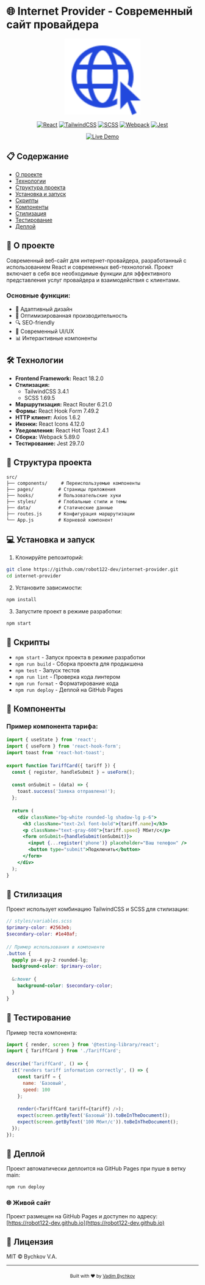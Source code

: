 # 🌐 Internet Provider - Современный сайт провайдера

<div align="center">
  <img src="public/images/logo.svg" alt="Internet Provider Logo" width="200"/>
  
  [![React](https://img.shields.io/badge/React-18.2.0-blue.svg)](https://reactjs.org/)
  [![TailwindCSS](https://img.shields.io/badge/TailwindCSS-3.4.1-38B2AC.svg)](https://tailwindcss.com/)
  [![SCSS](https://img.shields.io/badge/SCSS-1.69.5-CC6699.svg)](https://sass-lang.com/)
  [![Webpack](https://img.shields.io/badge/Webpack-5.89.0-8DD6F9.svg)](https://webpack.js.org/)
  [![Jest](https://img.shields.io/badge/Jest-29.7.0-C21325.svg)](https://jestjs.io/)
  
  [![Live Demo](https://img.shields.io/badge/Live%20Demo-GitHub%20Pages-2ea44f)](https://robot122-dev.github.io)
</div>

## 📋 Содержание

- [О проекте](#-о-проекте)
- [Технологии](#-технологии)
- [Структура проекта](#-структура-проекта)
- [Установка и запуск](#-установка-и-запуск)
- [Скрипты](#-скрипты)
- [Компоненты](#-компоненты)
- [Стилизация](#-стилизация)
- [Тестирование](#-тестирование)
- [Деплой](#-деплой)

## 🚀 О проекте

Современный веб-сайт для интернет-провайдера, разработанный с использованием React и современных веб-технологий. Проект включает в себя все необходимые функции для эффективного представления услуг провайдера и взаимодействия с клиентами.

### Основные функции:
- 📱 Адаптивный дизайн
- 🎯 Оптимизированная производительность
- 🔍 SEO-friendly
- 🎨 Современный UI/UX
- 📊 Интерактивные компоненты

## 🛠 Технологии

- **Frontend Framework:** React 18.2.0
- **Стилизация:** 
  - TailwindCSS 3.4.1
  - SCSS 1.69.5
- **Маршрутизация:** React Router 6.21.0
- **Формы:** React Hook Form 7.49.2
- **HTTP клиент:** Axios 1.6.2
- **Иконки:** React Icons 4.12.0
- **Уведомления:** React Hot Toast 2.4.1
- **Сборка:** Webpack 5.89.0
- **Тестирование:** Jest 29.7.0

## 📁 Структура проекта

```
src/
├── components/     # Переиспользуемые компоненты
├── pages/         # Страницы приложения
├── hooks/         # Пользовательские хуки
├── styles/        # Глобальные стили и темы
├── data/          # Статические данные
├── routes.js      # Конфигурация маршрутизации
└── App.js         # Корневой компонент
```

## 💻 Установка и запуск

1. Клонируйте репозиторий:
```bash
git clone https://github.com/robot122-dev/internet-provider.git
cd internet-provider
```

2. Установите зависимости:
```bash
npm install
```

3. Запустите проект в режиме разработки:
```bash
npm start
```

## 📜 Скрипты

- `npm start` - Запуск проекта в режиме разработки
- `npm run build` - Сборка проекта для продакшена
- `npm test` - Запуск тестов
- `npm run lint` - Проверка кода линтером
- `npm run format` - Форматирование кода
- `npm run deploy` - Деплой на GitHub Pages

## 🎨 Компоненты

### Пример компонента тарифа:

```jsx
import { useState } from 'react';
import { useForm } from 'react-hook-form';
import toast from 'react-hot-toast';

export function TariffCard({ tariff }) {
  const { register, handleSubmit } = useForm();
  
  const onSubmit = (data) => {
    toast.success('Заявка отправлена!');
  };

  return (
    <div className="bg-white rounded-lg shadow-lg p-6">
      <h3 className="text-2xl font-bold">{tariff.name}</h3>
      <p className="text-gray-600">{tariff.speed} Мбит/с</p>
      <form onSubmit={handleSubmit(onSubmit)}>
        <input {...register('phone')} placeholder="Ваш телефон" />
        <button type="submit">Подключить</button>
      </form>
    </div>
  );
}
```

## 🎯 Стилизация

Проект использует комбинацию TailwindCSS и SCSS для стилизации:

```scss
// styles/variables.scss
$primary-color: #2563eb;
$secondary-color: #1e40af;

// Пример использования в компоненте
.button {
  @apply px-4 py-2 rounded-lg;
  background-color: $primary-color;
  
  &:hover {
    background-color: $secondary-color;
  }
}
```

## 🧪 Тестирование

Пример теста компонента:

```javascript
import { render, screen } from '@testing-library/react';
import { TariffCard } from './TariffCard';

describe('TariffCard', () => {
  it('renders tariff information correctly', () => {
    const tariff = {
      name: 'Базовый',
      speed: 100
    };
    
    render(<TariffCard tariff={tariff} />);
    expect(screen.getByText('Базовый')).toBeInTheDocument();
    expect(screen.getByText('100 Мбит/с')).toBeInTheDocument();
  });
});
```

## 🚀 Деплой

Проект автоматически деплоится на GitHub Pages при пуше в ветку main:

```bash
npm run deploy
```

### 🌐 Живой сайт

Проект размещен на GitHub Pages и доступен по адресу: [https://robot122-dev.github.io](https://robot122-dev.github.io)

## 📝 Лицензия

MIT © Bychkov V.A.

---

<div align="center">
  <sub>Built with ❤️ by <a href="https://github.com/robot122-dev">Vadim Bychkov</a></sub>
</div>

